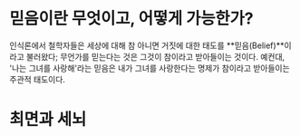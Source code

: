# 믿음이란 무엇이고, 어떻게 가능한가?

인식론에서 철학자들은 세상에 대해 참 아니면 거짓에 대한 태도를 **믿음(Belief)**이라고 불러왔다; 무언가를 믿는다는 것은 그것이 참이라고 받아들이는 것이다. 예컨대, '나는 그녀를 사랑해'라는 믿음은 내가 그녀를 사랑한다는 명제가 참이라고 받아들이는 주관적 태도이다.

# 최면과 세뇌

